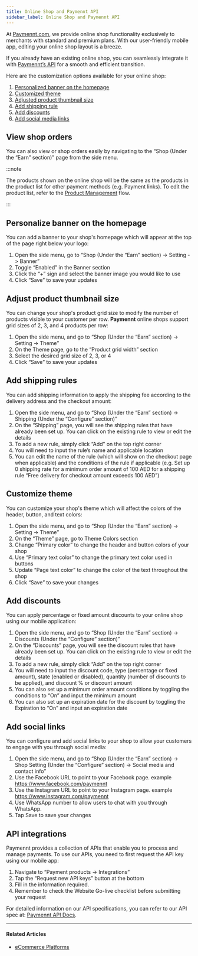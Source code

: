 ```yaml
---
title: Online Shop and Paymennt API
sidebar_label: Online Shop and Paymennt API
---
```


At [<ins>Paymennt.com</ins>](https://www.paymennt.com/), we provide online shop functionality exclusively to merchants with standard and premium plans. With our user-friendly mobile app, editing your online shop layout is a breeze.

If you already have an existing online shop, you can seamlessly integrate it with <ins>[Paymennt’s API](#api-integrations)</ins> for a smooth and efficient transition.

Here are the customization options available for your online shop:

1. [<ins>Personalized banner on the homepage</ins>](#personalize-banner-on-the-homepage)
2. [<ins>Customized theme</ins>](#customize-theme)
3. [<ins>Adjusted product thumbnail size</ins>](#adjust-product-thumbnail-size)
4. [<ins>Add shipping rule</ins>](#add-shipping-rules)
5. [<ins>Add discounts</ins>](#add-discounts)
6. [<ins>Add social media links</ins>](#add-social-links)

## View shop orders

You can also view or shop orders easily by navigating to the “Shop (Under the “Earn” section)” page from the side menu.

:::note

The products shown on the online shop will be the same as the products in the product list for other payment methods (e.g. Payment links). To edit the product list, refer to the [<ins>Product Management</ins>](./products-collections-and-events) flow.

:::

## Personalize banner on the homepage

You can add a banner to your shop's homepage which will appear at the top of the page right below your logo:

1. Open the side menu, go to “Shop (Under the “Earn” section) -> Setting -> Banner”
2. Toggle “Enabled” in the Banner section
3. Click the “+” sign and select the banner image you would like to use
4. Click “Save” to save your updates

## Adjust product thumbnail size

You can change your shop's product grid size to modify the number of products visible to your customer per row. **Paymennt** online shops support grid sizes of 2, 3, and 4 products per row:

1. Open the side menu, and go to “Shop (Under the “Earn” section) -> Setting -> Theme”
2. On the Theme page, go to the “Product grid width” section
3. Select the desired grid size of 2, 3, or 4
4. Click “Save” to save your updates

## Add shipping rules

You can add shipping information to apply the shipping fee according to the delivery address and the checkout amount:

1. Open the side menu, and go to “Shop (Under the “Earn” section) -> Shipping (Under the “Configure” section)”
2. On the “Shipping” page, you will see the shipping rules that have already been set up. You can click on the existing rule to view or edit the details
3. To add a new rule, simply click “Add” on the top right corner
4. You will need to input the rule’s name and applicable location
5. You can edit the name of the rule (which will show on the checkout page when applicable) and the conditions of the rule if applicable (e.g. Set up 0 shipping rate for a minimum order amount of 100 AED for a shipping rule “Free delivery for checkout amount exceeds 100 AED”)

## Customize theme

You can customize your shop's theme which will affect the colors of the header, button, and text colors:

1. Open the side menu, and go to “Shop (Under the “Earn” section) -> Setting -> Theme”
2. On the “Theme” page, go to Theme Colors section
3. Change “Primary color” to change the header and button colors of your shop
4. Use “Primary text color” to change the primary text color used in buttons
5. Update “Page text color” to change the color of the text throughout the shop
6. Click “Save” to save your changes

## Add discounts

You can apply percentage or fixed amount discounts to your online shop using our mobile application:

1. Open the side menu, and go to “Shop (Under the “Earn” section) -> Discounts (Under the “Configure” section)”
2. On the “Discounts” page, you will see the discount rules that have already been set up. You can click on the existing rule to view or edit the details
3. To add a new rule, simply click “Add” on the top right corner
4. You will need to input the discount code, type (percentage or fixed amount), state (enabled or disabled), quantity (number of discounts to be applied), and discount % or discount amount
5. You can also set up a minimum order amount conditions by toggling the conditions to “On” and input the minimum amount
6. You can also set up an expiration date for the discount by toggling the Expiration to “On” and input an expiration date

## Add social links​

You can configure and add social links to your shop to allow your customers to engage with you through social media:

1. Open the side menu, and go to “Shop (Under the “Earn” section) -> Shop Setting (Under the “Configure” section) -> Social media and contact info”
2. Use the Facebook URL to point to your Facebook page. example [<ins>https://www.facebook.com/paymennt</ins>](https://www.facebook.com/paymennt)
3. Use the Instagram URL to point to your Instagram page. example [<ins>https://www.instagram.com/paymennt</ins>](https://www.instagram.com/paymennt)
4. Use WhatsApp number to allow users to chat with you through WhatsApp.
5. Tap Save to save your changes

## API integrations

Paymennt provides a collection of APIs that enable you to process and manage payments. To use our APIs, you need to first request the API key using our mobile app:

1. Navigate to “Payment products -> Integrations”
1. Tap the “Request new API keys” button at the bottom
1. Fill in the information required.
1. Remember to check the Website Go-live checklist before submitting your request

For detailed information on our API specifications, you can refer to our API spec at: [<ins>Paymennt API Docs</ins>](https://docs.paymennt.com/api).

***

#### Related Articles

* [<ins>eCommerce Platforms</ins>](/docs/payment/ecomm)
